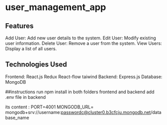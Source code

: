 # user_management_app
## Features
Add User: Add new user details to the system.
Edit User: Modify existing user information.
Delete User: Remove a user from the system.
View Users: Display a list of all users.

## Technologies Used
Frontend: React.js Redux React-flow taiwind
Backend: Express.js
Database: MongoDB

##instructions 
run npm install in both folders frontend and backend
add .env file in backend

its content : 
PORT=4001
MONGODB_URL= mongodb+srv://username:passwordc@cluster0.b3cfcju.mongodb.net/database_name
